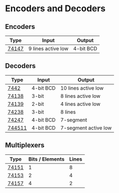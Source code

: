# Encoders and Decoders

## Encoders

| Type                | Input              | Output     |
| ------------------- | ------------------ | ---------- |
| [74147](74147.md)   | 9 lines active low | 4-bit BCD  |


## Decoders

| Type                | Input     | Output                |
| ------------------- | --------- | --------------------- |
| [7442](7442.md)     | 4-bit BCD | 10 lines active low   |
| [74138](74138.md)   | 3-bit     | 8 lines active low    |
| [74139](74139.md)   | 2-bit     | 4 lines active low    |
| [74238](74238.md)   | 3-bit     | 8 lines               |
| [74247](74247.md)   | 4-bit BCD | 7-segment             |
| [744511](744511.md) | 4-bit BCD | 7-segment active low  |


## Multiplexers

| Type                | Bits / Elements | Lines  |
| ------------------- | --------------- | ------ |
| [74151](74151.md)   | 1               | 8      |
| [74153](74153.md)   | 2               | 4      |
| [74157](74157.md)   | 4               | 2      |
